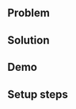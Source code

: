 <!--
Title
{Name} - {Name of the pattern}
-->

## Problem

<!-- Describe the imagenary problem you try to resolve. -->

## Solution

<!-- Describe how this pattern helps with your problem. -->

## Demo

<!-- A clip or text output to demonstrate the improvement. -->

## Setup steps

<!-- Steps to setup your demo environment and run the program. -->
